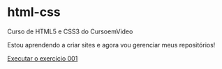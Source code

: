 # html-css
 Curso de HTML5 e CSS3 do CursoemVideo

 Estou aprendendo a criar sites e agora vou gerenciar meus repositórios!

<a href="https://gustavocorreia10.github.io/html-css/exerc%C3%ADcios/ex001/index.html" target="blank">Executar o exercício 001 </a>